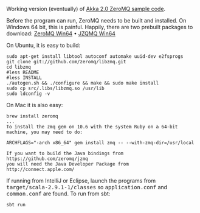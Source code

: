 Working version (eventually) of [Akka 2.0 ZeroMQ sample code](http://doc.akka.io/docs/akka/2.0/scala/zeromq.html).

Before the program can run, ZeroMQ needs to be built and installed. On Windows 64 bit, this is painful.
Happily, there are two prebuilt packages to download:
[ZeroMQ Win64](http://miru.hk/archive/ZeroMQ-2.1.10-win64.exe) &bull;
[JZQMQ Win64](http://miru.hk/archive/JZMQ-2.1.10-win64.exe)

On Ubuntu, it is easy to build:

````
sudo apt-get install libtool autoconf automake uuid-dev e2fsprogs
git clone git://github.com/zeromq/libzmq.git
cd libzmq
#less README
#less INSTALL
./autogen.sh && ./configure && make && sudo make install
sudo cp src/.libs/libzmq.so /usr/lib
sudo ldconfig -v
````

On Mac it is also easy:

````
brew install zeromq
...
To install the zmq gem on 10.6 with the system Ruby on a 64-bit machine, you may need to do:

ARCHFLAGS="-arch x86_64" gem install zmq -- --with-zmq-dir=/usr/local

If you want to build the Java bindings from https://github.com/zeromq/jzmq
you will need the Java Developer Package from http://connect.apple.com/
````

If running from IntelliJ or Eclipse, launch the programs from <tt>target/scala-2.9.1-1/classes</tt> so <tt>application.conf</tt> and <tt>common.conf</tt> are found.
To run from sbt:

````
sbt run
````
